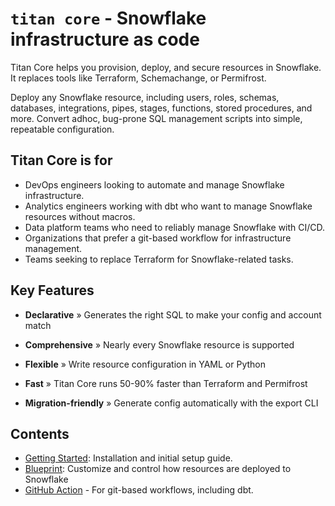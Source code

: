# `titan core` - Snowflake infrastructure as code

Titan Core helps you provision, deploy, and secure resources in Snowflake. It replaces tools like Terraform, Schemachange, or Permifrost.

Deploy any Snowflake resource, including users, roles, schemas, databases, integrations, pipes, stages, functions, stored procedures, and more. Convert adhoc, bug-prone SQL management scripts into simple, repeatable configuration.

## Titan Core is for

* DevOps engineers looking to automate and manage Snowflake infrastructure.
* Analytics engineers working with dbt who want to manage Snowflake resources without macros.
* Data platform teams who need to reliably manage Snowflake with CI/CD.
* Organizations that prefer a git-based workflow for infrastructure management.
* Teams seeking to replace Terraform for Snowflake-related tasks.


## Key Features

 * **Declarative** » Generates the right SQL to make your config and account match

 * **Comprehensive** » Nearly every Snowflake resource is supported

 * **Flexible** » Write resource configuration in YAML or Python

 * **Fast** » Titan Core runs 50-90% faster than Terraform and Permifrost

 * **Migration-friendly** » Generate config automatically with the export CLI

## Contents

* [Getting Started](getting-started.md): Installation and initial setup guide.
* [Blueprint](blueprint.md): Customize and control how resources are deployed to Snowflake
* [GitHub Action](titan-core-github-action.md) - For git-based workflows, including dbt.

